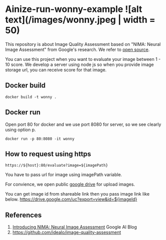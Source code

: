# Ainize-run-wonny-example ![alt text](/images/wonny.jpeg | width = 50)

This repository is about Image Quality Assessment based on "NIMA: Neural Image Assessment" from Google's research. We refer to [open source](https://github.com/idealo/image-quality-assessment). 

You can use this project when you want to evaluate your image between 1 - 10 score. We develop a server using node js so when you provide image storage url, you can receive score for that image. 


## Docker build
```
docker build -t wonny .
```

## Docker run 
Open port 80 for docker and we use port 8080 for server, so we see clearly using option p.
```
docker run -p 80:8080 -it wonny
```

## How to request using https
```
https://${host}:80/evaluate?image=${imagePath}
```
You have to pass url for image using imagePath variable.

For convience, we open public [google drive](https://drive.google.com/drive/folders/1Ou30F1YEa0Wnh6V1gPjSwmxNmobqe_X2) for upload images. 

You can get image id from shareable link then you pass image link like below.
https://drive.google.com/uc?export=view&id=${imageId}


## References
1. [Introducing NIMA: Neural Image Assessment](https://ai.googleblog.com/2017/12/introducing-nima-neural-image-assessment.html) Google AI Blog
2. https://github.com/idealo/image-quality-assessment